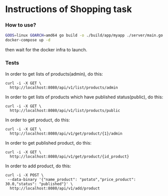 # Instructions of Shopping task

### How to use?

```sh
GOOS=linux GOARCH=amd64 go build -o ./build/app/myapp ./server/main.go
docker-compose up -d
```

then wait for the docker infra to launch.

### Tests

In order to get lists of products(admin), do this:

```
curl -i -X GET \
  http://localhost:8080/api/v1/list/products/admin
  ```

In order to get lists of products which have published status(public), do this:

```
curl -i -X GET \
  http://localhost:8080/api/v1/list/products/public
```

In order to get product, do this:

```
curl -i -X GET \
  http://localhost:8080/api/v1/get/product/{1}/admin
  ```

  In order to get published product, do this:

```
curl -i -X GET \
  http://localhost:8080/api/v1/get/product/{id_product}
  ```

   In order to add product, do this:

```
curl -i -X POST \
 --data-binary '{"name_product": "potato","price_product": 30.0,"status": "published"}' \
  http://localhost:8080/api/v1/add/product
  ```
